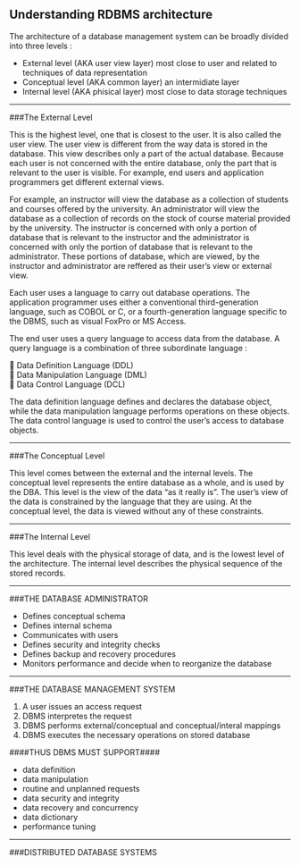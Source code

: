 Understanding RDBMS architecture
---

The architecture of a database management system can be broadly divided into three levels : 
  - External level (AKA user view layer) most close to user and related to techniques of data representation
  - Conceptual level (AKA common layer) an intermidiate layer
  - Internal level (AKA phisical layer) most close to data storage techniques
  
---

###The External Level

This is the highest level, one that is closest to the user. It is also called the user view. The user view is different from the way data is stored in the database. This view describes only a part of the actual database. Because each user is not concerned with the entire database, only the part that is relevant to the user is visible. For example, end users and application programmers get different external views.

For example, an instructor will view the database as a collection of students and courses offered by the university. An administrator will view the database as a collection of records on the stock of course material provided by the university. The instructor is concerned with only a portion of database that is relevant to the instructor and the administrator is concerned with only the portion of database that is relevant to the administrator. These portions of database, which are viewed, by the instructor and administrator are reffered as their user’s view or external view.

Each user uses a language to carry out database operations. The application programmer uses either a conventional third-generation language, such as COBOL or C, or a fourth-generation language specific to the DBMS, such as visual FoxPro or MS Access.

The end user uses a query language to access data from the database. A query language is a combination of three subordinate language :

   Data Definition Language (DDL)<br>
   Data Manipulation Language (DML)<br>
   Data Control Language (DCL)<br>

The data definition language defines and declares the database object, while the data manipulation language performs operations on these objects. The data control language is used to control the user’s access to database objects.

---

###The Conceptual Level

This level comes between the external and the internal levels. The conceptual level represents the entire database as a whole, and is used by the DBA. This level is the view of the data “as it really is”. The user’s view of the data is constrained by the language that they are using. At the conceptual level, the data is viewed without any of these constraints.

---

###The Internal Level

This level deals with the physical storage of data, and is the lowest level of the architecture. The internal level describes the physical sequence of the stored records.

---

###THE DATABASE ADMINISTRATOR

  - Defines conceptual schema
  - Defines internal schema
  - Communicates with users
  - Defines security and integrity checks
  - Defines backup and recovery procedures
  - Monitors performance and decide when to reorganize the database
 
---

###THE DATABASE MANAGEMENT SYSTEM

  1. A user issues an access request
  2. DBMS interpretes the request
  3. DBMS performs external/conceptual and conceptual/interal mappings
  4. DBMS executes the necessary operations on stored database

####THUS DBMS MUST SUPPORT####

  - data definition
  - data manipulation
  - routine and unplanned requests
  - data security and integrity
  - data recovery and concurrency
  - data dictionary
  - performance tuning

---

###DISTRIBUTED DATABASE SYSTEMS

